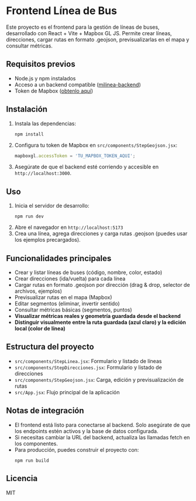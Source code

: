 # Frontend Línea de Bus

Este proyecto es el frontend para la gestión de líneas de buses, desarrollado con React + Vite + Mapbox GL JS. Permite crear líneas, direcciones, cargar rutas en formato .geojson, previsualizarlas en el mapa y consultar métricas.

## Requisitos previos
- Node.js y npm instalados
- Acceso a un backend compatible ([milinea-backend](https://github.com/SudoCode76/milinea-backend))
- Token de Mapbox ([obtenlo aquí](https://account.mapbox.com/access-tokens/))

## Instalación

1. Instala las dependencias:
   ```pwsh
   npm install
   ```
2. Configura tu token de Mapbox en `src/components/StepGeojson.jsx`:
   ```js
   mapboxgl.accessToken = 'TU_MAPBOX_TOKEN_AQUI';
   ```
3. Asegúrate de que el backend esté corriendo y accesible en `http://localhost:3000`.

## Uso
1. Inicia el servidor de desarrollo:
   ```pwsh
   npm run dev
   ```
2. Abre el navegador en `http://localhost:5173`
3. Crea una línea, agrega direcciones y carga rutas .geojson (puedes usar los ejemplos precargados).

## Funcionalidades principales
- Crear y listar líneas de buses (código, nombre, color, estado)
- Crear direcciones (ida/vuelta) para cada línea
- Cargar rutas en formato .geojson por dirección (drag & drop, selector de archivos, ejemplos)
- Previsualizar rutas en el mapa (Mapbox)
- Editar segmentos (eliminar, invertir sentido)
- Consultar métricas básicas (segmentos, puntos)
- **Visualizar métricas reales y geometría guardada desde el backend**
- **Distinguir visualmente entre la ruta guardada (azul claro) y la edición local (color de línea)**

## Estructura del proyecto
- `src/components/StepLinea.jsx`: Formulario y listado de líneas
- `src/components/StepDirecciones.jsx`: Formulario y listado de direcciones
- `src/components/StepGeojson.jsx`: Carga, edición y previsualización de rutas
- `src/App.jsx`: Flujo principal de la aplicación


## Notas de integración
- El frontend está listo para conectarse al backend. Solo asegúrate de que los endpoints estén activos y la base de datos configurada.
- Si necesitas cambiar la URL del backend, actualiza las llamadas fetch en los componentes.
- Para producción, puedes construir el proyecto con:
   ```pwsh
   npm run build
   ```

## Licencia
MIT
